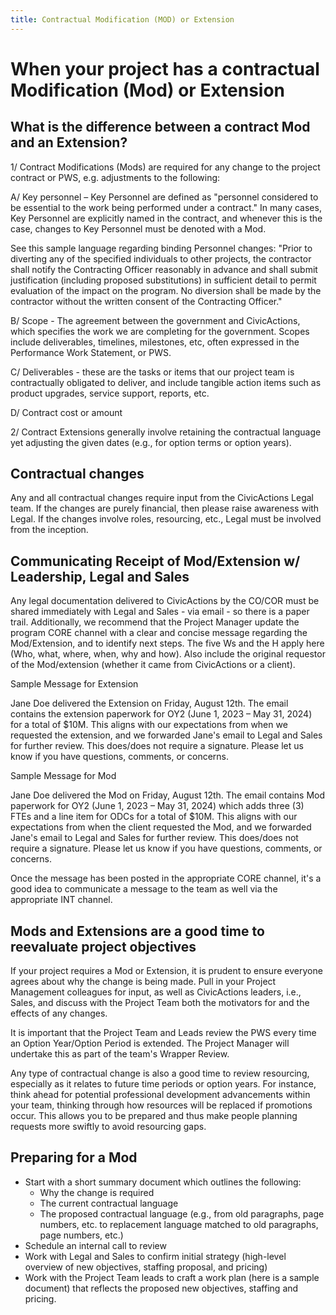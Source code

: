 ```yaml
---
title: Contractual Modification (MOD) or Extension
---
```


# When your project has a contractual Modification (Mod) or Extension

## What is the difference between a contract Mod and an Extension?

1/ Contract Modifications (Mods) are required for any change to the project contract or PWS, e.g. adjustments to the following:

A/ Key personnel – Key Personnel are defined as "personnel considered to be essential to the work being performed under a contract." In many cases, Key Personnel are explicitly named in the contract, and whenever this is the case, changes to Key Personnel must be denoted with a Mod.

See this sample language regarding binding Personnel changes: "Prior to diverting any of the specified individuals to other projects, the contractor shall notify the Contracting Officer reasonably in advance and shall submit justification (including proposed substitutions) in sufficient detail to permit evaluation of the impact on the program. No diversion shall be made by the contractor without the written consent of the Contracting Officer."

B/ Scope - The agreement between the government and CivicActions, which specifies the work we are completing for the government. Scopes include deliverables, timelines, milestones, etc, often expressed in the Performance Work Statement, or PWS.

C/ Deliverables - these are the tasks or items that our project team is contractually obligated to deliver, and include tangible action items such as product upgrades, service support, reports, etc.

D/ Contract cost or amount

2/ Contract Extensions generally involve retaining the contractual language yet adjusting the given dates (e.g., for option terms or option years).

## Contractual changes

Any and all contractual changes require input from the CivicActions Legal team. If the changes are purely financial, then please raise awareness with Legal. If the changes involve roles, resourcing, etc., Legal must be involved from the inception.

## Communicating Receipt of Mod/Extension w/ Leadership, Legal and Sales

Any legal documentation delivered to CivicActions by the CO/COR must be shared immediately with Legal and Sales - via email - so there is a paper trail. Additionally, we recommend that the Project Manager update the program CORE channel with a clear and concise message regarding the Mod/Extension, and to identify next steps. The five Ws and the H apply here (Who, what, where, when, why and how). Also include the original requestor of the Mod/extension (whether it came from CivicActions or a client).

Sample Message for Extension

Jane Doe delivered the Extension on Friday, August 12th. The email contains the extension paperwork for OY2 (June 1, 2023 – May 31, 2024) for a total of $10M. This aligns with our expectations from when we requested the extension, and we forwarded Jane's email to Legal and Sales for further review. This does/does not require a signature. Please let us know if you have questions, comments, or concerns.

Sample Message for Mod

Jane Doe delivered the Mod on Friday, August 12th. The email contains Mod paperwork for OY2 (June 1, 2023 – May 31, 2024) which adds three (3) FTEs and a line item for ODCs for a total of $10M. This aligns with our expectations from when the client requested the Mod, and we forwarded Jane's email to Legal and Sales for further review. This does/does not require a signature. Please let us know if you have questions, comments, or concerns.

Once the message has been posted in the appropriate CORE channel, it's a good idea to communicate a message to the team as well via the appropriate INT channel.

## Mods and Extensions are a good time to reevaluate project objectives

If your project requires a Mod or Extension, it is prudent to ensure everyone agrees about why the change is being made. Pull in your Project Management colleagues for input, as well as CivicActions leaders, i.e., Sales, and discuss with the Project Team both the motivators for and the effects of any changes.

It is important that the Project Team and Leads review the PWS every time an Option Year/Option Period is extended. The Project Manager will undertake this as part of the team's Wrapper Review.

Any type of contractual change is also a good time to review resourcing, especially as it relates to future time periods or option years. For instance, think ahead for potential professional development advancements within your team, thinking through how resources will be replaced if promotions occur. This allows you to be prepared and thus make people planning requests more swiftly to avoid resourcing gaps.

## Preparing for a Mod

-   Start with a short summary document which outlines the following:
    -   Why the change is required
    -   The current contractual language
    -   The proposed contractual language (e.g., from old paragraphs, page numbers, etc. to replacement language matched to old paragraphs, page numbers, etc.)
-   Schedule an internal call to review
-   Work with Legal and Sales to confirm initial strategy (high-level overview of new objectives, staffing proposal, and pricing)
-   Work with the Project Team leads to craft a work plan (here is a sample document) that reflects the proposed new objectives, staffing and pricing.
